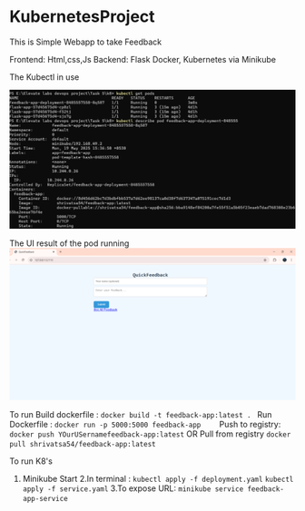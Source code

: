 # KubernetesProject
This is Simple Webapp to take Feedback

Frontend: Html,css,Js
Backend: Flask
Docker, Kubernetes via Minikube


The Kubectl in use

![Photo](photo/elvate%201.png)

The UI result of the pod running
![Photo](photo/elvate%202.png)



To run 
Build dockerfile :
              `docker build -t feedback-app:latest . `
Run Dockerfile :
             `docker run -p 5000:5000 feedback-app    `
Push to registry:
            `docker push YOurUSernamefeedback-app:latest`
            OR
Pull from registry
            `docker pull shrivatsa54/feedback-app:latest`

To run K8's
1. Minikube Start
2.In terminal :
          `kubectl apply -f deployment.yaml`
          `kubectl apply -f service.yaml`
3.To expose URL: 
           `minikube service feedback-app-service`
